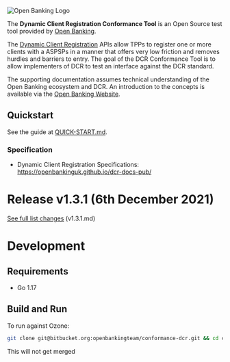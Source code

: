 ![Open Banking Logo](https://github.com/OpenBankingUK/conformance-suite/blob/develop/docs/static_files/OBIE_logotype_blue_RGB.PNG)

The **Dynamic Client Registration Conformance Tool** is an Open Source test tool provided
by [Open Banking](https://www.openbanking.org.uk/).

The [Dynamic Client Registration](https://openbanking.atlassian.net/wiki/spaces/DZ/pages/1078034771/Dynamic+Client+Registration+-+v3.2)
APIs allow TPPs to register one or more clients with a ASPSPs in a manner that offers very low friction and removes
hurdles and barriers to entry. The goal of the DCR Conformance Tool is to allow implementers of DCR to test an interface
against the DCR standard.

The supporting documentation assumes technical understanding of the Open Banking ecosystem and DCR. An introduction to
the concepts is available via the [Open Banking Website](https://www.openbanking.org.uk/).

## Quickstart

See the guide at [QUICK-START.md](https://github.com/OpenBankingUK/conformance-dcr/blob/develop/QUICK-START.md).

### Specification

* Dynamic Client Registration Specifications: <https://openbankinguk.github.io/dcr-docs-pub/>

# Release v1.3.1 (6th December 2021)

[See full list changes](https://github.com/OpenBankingUK/conformance-dcr/blob/develop/releases/v1.3.1.md) (v1.3.1.md)

# Development

## Requirements

* Go 1.17

## Build and Run

To run against Ozone:

```sh
git clone git@bitbucket.org:openbankingteam/conformance-dcr.git && cd conformance-dcr && make build && ./dcr -config-path configs/config.json
```

This will not get merged